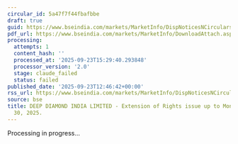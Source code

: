 ```yaml
---
circular_id: 5a47f7f44fbafbbe
draft: true
guid: https://www.bseindia.com/markets/MarketInfo/DispNoticesNCirculars.aspx?Noticeid={0D99F779-8E6C-4301-BA87-D645A07E3001}&noticeno=20250923-56&dt=09/23/2025&icount=56&totcount=78&flag=0
pdf_url: https://www.bseindia.com/markets/MarketInfo/DownloadAttach.aspx?id=20250923-56&attachedId=453a266f-fa28-48f1-b894-fa0adaccf270
processing:
  attempts: 1
  content_hash: ''
  processed_at: '2025-09-23T15:29:40.293848'
  processor_version: '2.0'
  stage: claude_failed
  status: failed
published_date: '2025-09-23T12:46:42+00:00'
rss_url: https://www.bseindia.com/markets/MarketInfo/DispNoticesNCirculars.aspx?Noticeid={0D99F779-8E6C-4301-BA87-D645A07E3001}&noticeno=20250923-56&dt=09/23/2025&icount=56&totcount=78&flag=0
source: bse
title: DEEP DIAMOND INDIA LIMITED - Extension of Rights issue up to Monday, September
  30, 2025.
---
```


Processing in progress...